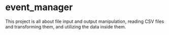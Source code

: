 # event_manager

This project is all about file input and output manipulation, reading CSV files and transforming them, and utilizing the data inside them.